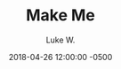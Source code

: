 ---
layout: none
date:   2018-04-26 12:00:00 -0500
categories: student-project
title:  "Make Me"
author: "Luke W."
description:

author-url: "https://scratch.mit.edu/users/pointerdog/"
project-id: "214551909"
---